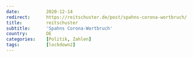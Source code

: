 ```yaml
---
date:          2020-12-14
redirect:      https://reitschuster.de/post/spahns-corona-wortbruch/
title:         reitschuster
subtitle:      'Spahns Corona-Wortbruch'
country:       DE
categories:    [Politik, Zahlen]
tags:          [lockdown2]
---
```

